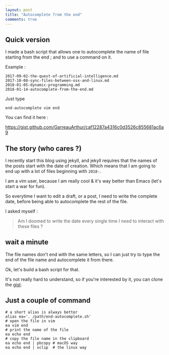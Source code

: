 ```yaml
---
layout: post
title: "Autocomplete from the end"
comments: true
---
```


## Quick version

I made a bash script that allows one to autocomplete the name of file starting
from the end ; and to use a command on it.

Example :

	2017-09-02-the-quest-of-artificial-intelligence.md
	2017-10-08-sync-files-between-osx-and-linux.md
	2018-01-05-dynamic-programming.md
	2018-01-14-autocomplete-from-the-end.md

Just type

	end-autocomplete vim end

You can find it here :

<https://gist.github.com/GarreauArthur/caf12287a4316c0d3526c855681ac6a9>

## The story (who cares ?)

I recently start this blog using jekyll, and jekyll requires that the names of
the posts start with the date of creation. Which means that I am going to end
up with a lot of files beginning with `2018-`.

I am a vim user, because I am really cool & it's way better than Emacs (let's
start a war for fun).

So everytime I want to edit a draft, or a post, I need to write the complete
date, before being able to autocomplete the rest of the file.

I asked myself :

> Am I doomed to write the date every single time I need to interact with
> these files ?

## wait a minute

The file names don't end with the same letters, so I can just try to type the
end of the file name and autocomplete it from there.

Ok, let's build a bash script for that.

It's not really hard to understand, so if you're interested by it, you can
clone the [gist](https://gist.github.com/GarreauArthur/caf12287a4316c0d3526c855681ac6a9).

## Just a couple of command

	# a short alias is always better
	alias ea='. /path/end-autocomplete.sh'
	# open the file in vim
	ea vim end
	# print the name of the file
	ea echo end
	# copy the file name in the clipboard
	ea echo end | pbcopy # macOS way
	ea echo end | xclip  # the linux way



